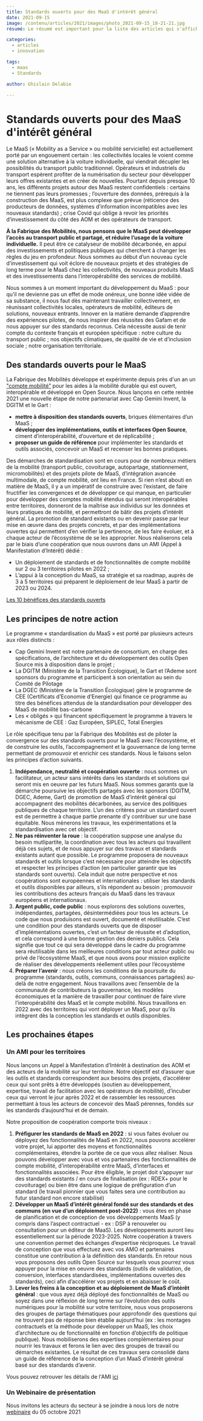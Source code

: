 ```yaml
---
title: Standards ouverts pour des MaaS d'intérêt général
date: 2021-09-15
image: /contenu/articles/2021/images/photo_2021-09-15_18-21-21.jpg
résumé: Le résumé est important pour la liste des articles qui s'affiche sur le site, sinon le premier paragraphe sera extrait.

categories: 
  - articles
  - innovation

tags: 
  - maas
  - Standards

author: Ghislain Delabie

---
```


# Standards ouverts pour des MaaS d'intérêt général

Le MaaS (« Mobility as a Service » ou mobilité servicielle) est actuellement porté par un engouement certain : les collectivités locales le voient comme une solution alternative à la voiture individuelle, qui viendrait décupler les possibilités du transport public traditionnel. Opérateurs et industriels du transport espèrent profiter de la numérisation du secteur pour développer leurs offres existantes et en créer de nouvelles. Pourtant depuis presque 10 ans, les différents projets autour des MaaS restent confidentiels : certains ne tiennent pas leurs promesses ; l’ouverture des données, prérequis à la construction des MaaS, est plus complexe que prévue (réticence des producteurs de données, systèmes d’information incompatibles avec les nouveaux standards) ; crise Covid qui oblige à revoir les priorités d’investissement du côté des AOM et des opérateurs de transport. 

**À la Fabrique des Mobilités, nous pensons que le MaaS peut développer l’accès au transport public et partagé, et réduire l’usage de la voiture individuelle.** Il peut être ce catalyseur de mobilité décarbonée, en appui des investissements et politiques publiques qui cherchent à changer les règles du jeu en profondeur. Nous sommes au début d’un nouveau cycle d’investissement qui voit éclore de nouveaux projets et des stratégies de long terme pour le MaaS chez les collectivités, de nouveaux produits MaaS et des investissements dans l’interopérabilité des services de mobilité.

Nous sommes à un moment important du développement du MaaS : pour qu’il ne devienne pas un effet de mode onéreux, une bonne idée vidée de sa substance, il nous faut dès maintenant travailler collectivement, en réunissant collectivités locales, opérateurs de mobilité, éditeurs de solutions, nouveaux entrants. Innover en la matière demande d’apprendre des expériences pilotes, de nous inspirer des réussites des Gafam et de nous appuyer sur des standards reconnus. Cela nécessite aussi de tenir compte du contexte français et européen spécifique : notre culture du transport public ; nos objectifs climatiques, de qualité de vie et d’inclusion sociale ; notre organisation territoriale.

## Des standards ouverts pour le MaaS

La Fabrique des Mobilités développe et expérimente depuis près d'un an un ["compte mobilité"](https://moncomptemobilite.fr/) pour les aides à la mobilité durable qui est ouvert, interopérable et développé en Open Source. Nous lançons en cette rentrée 2021 une nouvelle étape de notre partenariat avec Cap Gemini Invent, la DGITM et le Gart :
*	**mettre à disposition des standards ouverts**, briques élémentaires d’un MaaS ;
*	**développer des implémentations, outils et interfaces Open Source**, ciment d’interopérabilité, d’ouverture et de réplicabilité ;
*	**proposer un guide de référence** pour implémenter les standards et outils associés, concevoir un MaaS et recenser les bonnes pratiques.

Des démarches de standardisation sont en cours pour de nombreux métiers de la mobilité (transport public, covoiturage, autopartage, stationnement, micromobilités) et des projets pilote de MaaS, d’intégration avancée multimodale, de compte mobilité, ont lieu en France. Si rien n’est abouti en matière de MaaS, il y a un impératif de construire avec l’existant, de faire fructifier les convergences et de développer ce qui manque, en particulier pour développer des comptes mobilité étendus qui seront interopérables entre territoires, donneront de la maîtrise aux individus sur les données et leurs pratiques de mobilité, et permettront de bâtir des projets d’intérêt général.
La promotion de standard existants ou en devenir passe par leur mise en œuvre dans des projets concrets, et par des implémentations ouvertes qui permettent d’en vérifier la pertinence, de les faire évoluer, et à chaque acteur de l’écosystème de se les approprier. Nous réaliserons cela par le biais d’une coopération que nous ouvrons dans un AMI (Appel à Manifestation d’Intérêt) dédié :
*	Un déploiement de standards et de fonctionnalités de compte mobilité sur 2 ou 3 territoires pilotes en 2022 ;
*	L’appui à la conception du MaaS, sa stratégie et sa roadmap, auprès de 3 à 5 territoires qui préparent le déploiement de leur MaaS à partir de 2023 ou 2024.

[Les 10 bénéfices des standards ouverts](https://imgur.com/a/V7I0w0I)

## Les principes de notre action

Le programme « standardisation du MaaS » est porté par plusieurs acteurs aux rôles distincts :
*	Cap Gemini Invent est notre partenaire de consortium, en charge des spécifications, de l’architecture et du développement des outils Open Source mis à disposition dans le projet ;
*	La DGITM (Ministère de la Transition Écologique), le Gart et l’Ademe sont sponsors du programme et participent à son orientation au sein du Comité de Pilotage
*	La DGEC (Ministère de la Transition Écologique) gère le programme de CEE (Certificats d’Economie d’Energie) qui finance ce programme au titre des bénéfices attendus de la standardisation pour développer des MaaS de mobilité bas-carbone
*	Les « obligés » qui financent spécifiquement le programme à travers le mécanisme de CEE : Gaz Européen, SIPLEC, Total Energies

Le rôle spécifique tenu par la Fabrique des Mobilités est de piloter la convergence sur des standards ouverts pour le MaaS avec l’écosystème, et de construire les outils, l’accompagnement et la gouvernance de long terme permettant de promouvoir et enrichir ces standards. Nous le faisons selon les principes d’action suivants. 

1. **Indépendance, neutralité et coopération ouverte** : nous sommes un facilitateur, un acteur sans intérêts dans les standards et solutions qui seront mis en oeuvre par les futurs MaaS. Nous sommes garants que la démarche poursuive les objectifs partagés avec les sponsors (DGITM, DGEC, Ademe, Gart) de promotion de MaaS d’intérêt général qui accompagnent des mobilités décarbonées, au service des politiques publiques de chaque territoire. L’un des critères pour un standard ouvert est de permettre à chaque partie prenante d’y contribuer sur une base équitable. Nous mènerons les travaux, les expérimentations et la standardisation avec cet objectif.
2. **Ne pas réinventer la roue** : la coopération suppose une analyse du besoin mutlipartite, la coordination avec tous les acteurs qui travaillent déjà ces sujets, et de nous appuyer sur des travaux et standards existants autant que possible. Le programme proposera de nouveaux standards et outils lorsque c’est nécessaire pour atteindre les objectifs et respecter les principes d’action (en particulier garantir que les standards sont ouverts). Cela induit que notre perspective et nos coopérations sont européennes et internationales : utiliser les standards et outils disponibles par ailleurs, s’ils répondent au besoin ; promouvoir les contributions des acteurs français du MaaS dans les travaux européens et internationaux.
3. **Argent public, code public** : nous explorons des solutions ouvertes, indépendantes, partagées, désintermédiées pour tous les acteurs. Le code que nous produisons est ouvert, documenté et réutilisable. C’est une condition pour des standards ouverts que de disposer d’implémentations ouvertes, c’est un facteur de réussite et d’adoption, et cela correspond à une bonne gestion des deniers publics. Cela signifie que tout ce qui sera développé dans le cadre du programme sera réutilisable dans les meilleures conditions par tout acteur public ou privé de l’écosystème MaaS, et que nous avons pour mission explicite de réaliser des développements réellement utiles pour l’écosystème 
4. **Préparer l’avenir** : nous créons les conditions de la poursuite du programme (standards, outils, communs, connaissances partagées) au-delà de notre engagement. Nous travaillons avec l’ensemble de la communauté de contributeurs la gouvernance, les modèles économiques et la manière de travailler pour continuer de faire vivre l’interopérabilité des MaaS et le compte mobilité. Nous travaillons en 2022 avec des territoires qui vont déployer un MaaS, pour qu’ils intègrent dès la conception les standards et outils disponibles.

## Les prochaines étapes

### Un AMI pour les territoires

Nous lançons un Appel à Manifestation d’Intérêt à destination des AOM et des acteurs de la mobilité sur leur territoire. Notre objectif est d’assurer que les outils et standards correspondent aux besoins des projets, d’accélérer ceux qui sont prêts à être développés (soutien au développement, expertise, travail de facilitation avec les opérateurs de mobilité), d’incuber ceux qui verront le jour après 2022 et de rassembler les ressources permettant à tous les acteurs de concevoir des MaaS pérennes, fondés sur les standards d’aujourd’hui et de demain.

Notre proposition de coopération comporte trois niveaux :
1. **Préfigurer les standards de MaaS en 2022** : si vous faites évoluer ou déployez des fonctionnalités de MaaS en 2022, nous pouvons accélérer votre projet, lui apporter des moyens et fonctionnalités complémentaires, étendre la portée de ce que vous allez réaliser. Nous pouvons développer avec vous et vos partenaires des fonctionnalités de compte mobilité, d’interopérabilité entre MaaS, d’interfaces et fonctionnalités associées. Pour être éligible, le projet doit s’appuyer sur des standards existants / en cours de finalisation (ex : RDEX+ pour le covoiturage) ou bien être dans une logique de préfiguration d’un standard (le travail pionnier que vous faites sera une contribution au futur standard non encore stabilisé)
2. **Développer un MaaS d’intérêt général fondé sur des standards et des communs (en vue d’un déploiement post-2022)** : vous êtes en phase de planification et de conception de vos développements MaaS (y compris dans l’aspect contractuel - ex : DSP à renouveler ou consultation pour un éditeur de MaaS). Les développements auront lieu essentiellement sur la période 2023-2025. Notre coopération à travers une convention permet des échanges d’expertise réciproques. Le travail de conception que vous effectuez avec vos AMO et partenaires constitue une contribution à la définition des standards. En retour nous vous proposons des outils Open Source sur lesquels vous pourrez vous appuyer pour la mise en oeuvre des standards (outils de validation, de conversion, interfaces standardisées, implémentations ouvertes des standards), ceci afin d’accélérer vos projets et en abaisser le coût.
3. **Lever les freins à la conception et au déploiement de MaaS d’intérêt général** : que vous ayez déjà déployé des fonctionnalités de MaaS ou soyez dans une réflexion de long terme sur l’évolution des outils numériques pour la mobilité sur votre territoire, nous vous proposerons des groupes de partage thématiques pour approfondir des questions qui ne trouvent pas de réponse bien établie aujourd’hui (ex : les montages contractuels et la méthode pour développer un MaaS, les choix d’architecture ou de fonctionnalité en fonction d’objectifs de politique publique). Nous mobiliserons des expertises complémentaires pour nourrir les travaux et ferons le lien avec des groupes de travail ou démarches existantes. Le résultat de ces travaux sera consolidé dans un guide de référence de la conception d’un MaaS d’intérêt général basé sur des standards d’avenir.

Vous pouvez retrouver les détails de l'AMI [ici](https://cloud.fabmob.io/s/dtXPeyZnKYd8pjG)


### Un Webinaire de présentation 
Nous invitons les acteurs du secteur à se joindre à nous lors de notre [webinaire](https://www.helloasso.com/associations/la-fabrique-des-mobilites/evenements/standards-ouverts-pour-des-maas-d-interet-general) du 05 octobre 2021

